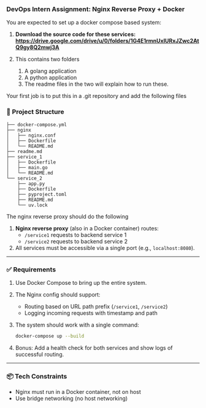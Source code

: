 ### **DevOps Intern Assignment: Nginx Reverse Proxy + Docker**

You are expected to set up a docker compose based system:



1. **Download the source code for these services: <https://drive.google.com/drive/u/0/folders/1G4E1rmnUxlURxJZwc2AtQ9gy8Q2mwj3A>**
2. This contains two folders

   
   1. A golang application
   2. A python application
   3. The readme files in the two will explain how to run these.


Your first job is to put this in a .git repository and add the following files


### 📁 Project Structure

```
├── docker-compose.yml
├── nginx
│   ├── nginx.conf
│   ├── Dockerfile
│   └── README.md
├── readme.md
├── service_1
│   ├── Dockerfile
│   ├── main.go
│   └── README.md
└── service_2
    ├── app.py
    ├── Dockerfile
    ├── pyproject.toml
    ├── README.md
    └── uv.lock
```


The nginx reverse proxy should do the following 


1. **Nginx reverse proxy** (also in a Docker container) routes:
   * `/service1` requests to backend service 1
   * `/service2` requests to backend service 2
2. All services must be accessible via a single port (e.g., `localhost:8080`).


---

### ✅ **Requirements**


1. Use Docker Compose to bring up the entire system.
2. The Nginx config should support:
   * Routing based on URL path prefix (`/service1`, `/service2`)
   * Logging incoming requests with timestamp and path
3. The system should work with a single command:

   ```bash
   docker-compose up --build
   ```
4. Bonus: Add a health check for both services and show logs of successful routing.


---

### 📦 Tech Constraints

* Nginx must run in a Docker container, not on host
* Use bridge networking (no host networking)

